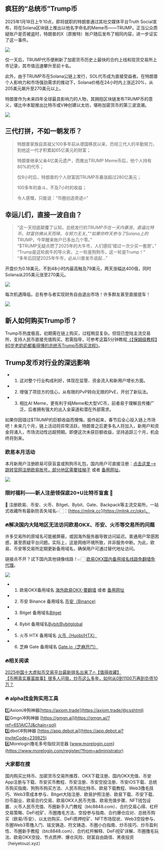 ## 疯狂的“总统币”Trump币  
2025年1月18日上午10点，即将就职的特朗普通过其社交媒体平台Truth Social宣布，将在Solana区块链上推出以他名字命名的Meme币——TRUMP。正当公众质疑账户是否被盗时，特朗普的X（原推特）账户随后发布了相同内容，进一步证实了这一事件。  

![](https://fe095ec.webp.li/trump_000.png)  

仅一天后，TRUMP代币便刷新了加密货币历史上最快的合约上线和现货交易所上市记录，其市值迅速攀升至前十名。  

此外，由于TRUMP币在Solana公链上发行，SOL代币成为直接受益者。在特朗普个人影响力和市场强劲需求的推动下，Solana价格在24小时内上涨近20%，从205美元飙升至270美元以上。  

特朗普作为未来四年全球最具影响力的人物，其拥抱区块链发布TRUMP币的意义，堪比中本聪推出比特币或V神创建以太坊，堪称加密货币的第三波浪潮。  

![](https://fe095ec.webp.li/trump_001.png)  

## 三代打拼，不如一朝发币？  
>特朗普家族自其祖父100多年前从德国移民以来，历经三代人的辛勤努力，到他这一代才积累起65亿美元的财富；  
>  
>特朗普继承父亲4亿美元遗产，而推出TRUMP Meme币后，他个人持有80%的代币；  
>  
>仅9小时后，特朗普的个人财富因TRUMP币暴涨超过280亿美元；  
>  
>100多年的奋斗，不及7小时的收益；  
>  
>令人感慨，只能说：“币圈创造奇迹🔥”  

## 幸运儿们，直接一波自由？  
>“这一天彻底颠覆了认知，总统发行的$TRUMP币在一天内暴涨，直逼比特币，财富仿佛从天而降，与努力无关。”  
>“如果你昨天参与了Solana上的$TRUMP，今早醒来账户已多出几个零。”  
>“$TRUMP无疑点燃了2025年的大牛市，人们感叹‘错过一次少买一套房’。”  
>“Trump是这轮疯牛的导火索，上一轮是狗狗币，这一轮是Trump！”  
>“多年后回望2025年牛市，必从川普发币说起...”  

开盘价为0.18美元，不到48小时内最高触及79美元，两天涨幅达400倍，同时Solana从205美元涨至270美元。  

![](https://fe095ec.webp.li/trump_003.png)  

每次机遇降临，总有参与者实现财务自由退出市场！许多群友甚至直接提车！  

![](https://fe095ec.webp.li/trump_002.png)  

## 新人如何购买Trump币？  
Trump币热度极高，初期需在链上购买，过程稍显复杂。但现已登陆主流交易所，支持人民币直接充值购买。若需指导，可参考这篇5分钟教程[《【保姆级教程】80岁老奶奶都看得懂的总统币Trump币购买流程》](https://heiyetouzi.xyz/ouyi-trump)。  

## Trump发币对行业的深远影响  
- 1. 这对整个行业构成利好，体现在监管、资金流入和新用户增长方面。  
- 2. 增强了项目方的信心，从有限的PvP转向无限的PvE，开创了新玩法。  
- 3. 相比AI Meme，更有利于纯Meme和大型VC币，前者易于理解且传播广泛，后者拥有强大的出入金渠道和潜在外部需求。  

如果你因错过$TRUMP的巨额收益而懊悔，振作起来，春节后全心投入链上市场吧！未来几个月，链上活动将异常活跃，特朗普之后更多名人将加入，新用户和资金将涌入，市场流动性远超预期。即便这次未获巨额收益，坚持追踪三个月，机会终将到来。  

### 欧易本月活动  
本月新用户注册欧易可获盲盒或狗狗币礼包，国内用户可直接注册：[点击这里–>跳转官网注册欧易账号，部分地区需要挂梯子](https://www.okx.com/join/74873351) 或者 [备用网址](https://www.oucnyi.net/zh-hans/join/74873351)。  

[![](https://fe095ec.webp.li/top-10-exchanges-001.jpg)](https://www.oucnyi.net/zh-hans/join/74873351)  

### 限时福利——新人注册领保底20+U比特币盲盒 🎁  
🎁 注册欧易、币安、火币、Bitget、Bybit、Gate、Backpack等主流交易所，一站式收藏所有最新防丢失域名👉🏻：[https://mlink.cc](https://mlink.cc/okx)。  

### 🔥解决国内大陆地区无法访问欧易OKX、币安、火币等交易所的问题  
许多交易所的原域名可能被屏蔽，或因海外服务器导致访问延迟。普通用户常感困惑，甚至质疑平台问题。实际上，这是网络环境所致，并非服务中断。为此，欧易、币安等交易所定期更新备用域名，确保用户可通过替代地址访问。  

链接点不开？试下国内其他镜像线路！👉🏻 [欧易OKX国内备用域名线路免翻墙免代理](https://vlink.cc/okxcn)。  

[![](https://307e939.webp.li/20250812124552161.png)](https://vlink.cc/okxcn)  

- 1. 欧易OKX备用域名 [海外欧易OKX-要翻墙](https://www.okx.com/join/74873351) 或者 [备用网址](https://www.oucnyi.net/zh-hans/join/74873351)  
- 2. 币安 Binance 备用域名 [币安（Binance)](https://accounts.binance.com/zh-CN/register?ref=36457687)  
- 3. Bitget 备用域名[Bitget](https://www.bitget.com/zh-CN/referral/register?from=referral&clacCode=VRNEYUTR)  
- 4. Bybit 备用域名[Bybit/Bybitglobal](https://www.bybitglobal.com/zh-MY/invite/?ref=VMKORMM)  
- 5. 火币 HTX 备用域名 [火币（Huobi/HTX）](https://www.htx.com/invite/zh-cn/1f?invite_code=whf45223)  
- 6. 芝麻 Gate 备用域名 [Gate.io（芝麻开门）](https://www.gate.io/zh/signup?ref_type=103&ref=A1ERAQ)  

### 🔥相关阅读  
[2025中国十大虚拟币交易平台最新排名出来了🔥【值得收藏】](https://btc8848.com/top-10-exchanges/)  
[【币圈真实暴富故事】很多人问我，炒币这么多年，如何从0到1100万再到负债10万？](https://heiyetouzi.xyz/biquanstory001/)  

### 🔥 alpha找金狗实用工具  
1️⃣Axiom冲狗神器[https://axiom.trade](https://axiom.trade/@csshtml)  
2️⃣Gmgn冲狗神器 [https://gmgn.ai](https://gmgn.ai/?ref=6S1AIC7J&chain=sol)  
3️⃣dbot冲狗神器 [https://app.debot.ai](https://app.debot.ai?inviteCode=239825)  
4️⃣Morelogin撸毛多号指纹浏览器 [www.morelogin.com](https://www.morelogin.com/register/?from=administrator)  

### 大家都在搜  
国内购买比特币、加密货币交易所推荐、OKX下载注册、国内OKX充值、币安App注册与下载、币安买币教程、币安注册、币安空投注册、币安iOS下载、总统币购买指南、狗狗币购买方法、人民币购比特币、欧易下载教程、Web3撸毛技巧、Web3零成本参与、Bitget大陆注册、欧易护照注册、欧易下载、币安下载、炒币副业、欧易合约交易、欧易OKX人民币充值、欧易充值步骤、NFT钱包设置、火币人民币充值、币圈新手入门教程（btc8848.com）、合约交易心得、杠杆交易策略、DeFi挖矿、币圈撸毛方法、空投参与指南、合约爆仓应对、总统币购买（欧易/币安）、以太坊购买、DeFi质押挖矿、NFT市场现状、Web3空投参与、币圈Web3零撸入门、铭文铸造、符文铸造、币圈小白指南、炒币技巧、炒币盈利性、币圈新手教程（btc8848.com）、合约杠杆解释、DeFi挖矿详解、币圈撸毛玩法、欧易OKX空投、节点质押、爆仓风险、财富自由路径、黑夜投资（heiyetouzi.xyz）